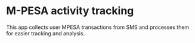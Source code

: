 # M-PESA activity tracking

This app collects user MPESA transactions from SMS and processes them for easier tracking and analysis.

